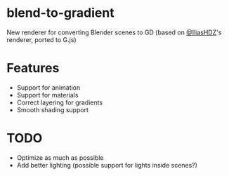 # blend-to-gradient
New renderer for converting Blender scenes to GD (based on [@IliasHDZ](https://github.com/iliasHDZ)'s renderer, ported to G.js)

# Features
- Support for animation
- Support for materials
- Correct layering for gradients
- Smooth shading support

# TODO
- Optimize as much as possible
- Add better lighting (possible support for lights inside scenes?)
